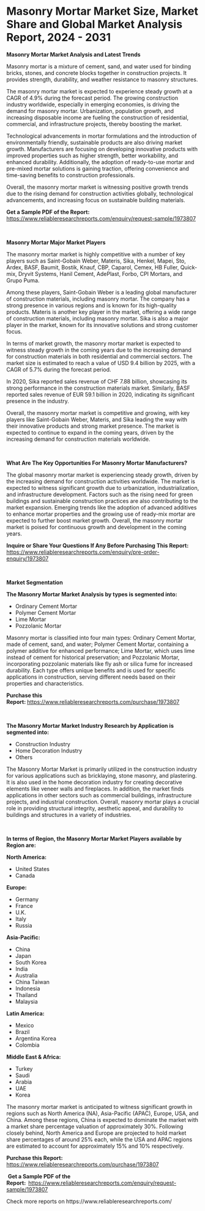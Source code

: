 <p><h1>Masonry Mortar Market Size, Market Share and Global Market Analysis Report, 2024 - 2031</h1></p><p><strong>Masonry Mortar Market Analysis and Latest Trends</strong></p>
<p><p>Masonry mortar is a mixture of cement, sand, and water used for binding bricks, stones, and concrete blocks together in construction projects. It provides strength, durability, and weather resistance to masonry structures.</p><p>The masonry mortar market is expected to experience steady growth at a CAGR of 4.9% during the forecast period. The growing construction industry worldwide, especially in emerging economies, is driving the demand for masonry mortar. Urbanization, population growth, and increasing disposable income are fueling the construction of residential, commercial, and infrastructure projects, thereby boosting the market.</p><p>Technological advancements in mortar formulations and the introduction of environmentally friendly, sustainable products are also driving market growth. Manufacturers are focusing on developing innovative products with improved properties such as higher strength, better workability, and enhanced durability. Additionally, the adoption of ready-to-use mortar and pre-mixed mortar solutions is gaining traction, offering convenience and time-saving benefits to construction professionals.</p><p>Overall, the masonry mortar market is witnessing positive growth trends due to the rising demand for construction activities globally, technological advancements, and increasing focus on sustainable building materials.</p></p>
<p><strong>Get a Sample PDF of the Report:&nbsp;</strong> <a href="https://www.reliableresearchreports.com/enquiry/request-sample/1973807">https://www.reliableresearchreports.com/enquiry/request-sample/1973807</a></p>
<p>&nbsp;</p>
<p><strong>Masonry Mortar Major Market Players</strong></p>
<p><p>The masonry mortar market is highly competitive with a number of key players such as Saint-Gobain Weber, Materis, Sika, Henkel, Mapei, Sto, Ardex, BASF, Baumit, Bostik, Knauf, CBP, Caparol, Cemex, HB Fuller, Quick-mix, Dryvit Systems, Hanil Cement, AdePlast, Forbo, CPI Mortars, and Grupo Puma. </p><p>Among these players, Saint-Gobain Weber is a leading global manufacturer of construction materials, including masonry mortar. The company has a strong presence in various regions and is known for its high-quality products. Materis is another key player in the market, offering a wide range of construction materials, including masonry mortar. Sika is also a major player in the market, known for its innovative solutions and strong customer focus.</p><p>In terms of market growth, the masonry mortar market is expected to witness steady growth in the coming years due to the increasing demand for construction materials in both residential and commercial sectors. The market size is estimated to reach a value of USD 9.4 billion by 2025, with a CAGR of 5.7% during the forecast period.</p><p>In 2020, Sika reported sales revenue of CHF 7.88 billion, showcasing its strong performance in the construction materials market. Similarly, BASF reported sales revenue of EUR 59.1 billion in 2020, indicating its significant presence in the industry.</p><p>Overall, the masonry mortar market is competitive and growing, with key players like Saint-Gobain Weber, Materis, and Sika leading the way with their innovative products and strong market presence. The market is expected to continue to expand in the coming years, driven by the increasing demand for construction materials worldwide.</p></p>
<p>&nbsp;</p>
<p><strong>What Are The Key Opportunities For Masonry Mortar Manufacturers?</strong></p>
<p><p>The global masonry mortar market is experiencing steady growth, driven by the increasing demand for construction activities worldwide. The market is expected to witness significant growth due to urbanization, industrialization, and infrastructure development. Factors such as the rising need for green buildings and sustainable construction practices are also contributing to the market expansion. Emerging trends like the adoption of advanced additives to enhance mortar properties and the growing use of ready-mix mortar are expected to further boost market growth. Overall, the masonry mortar market is poised for continuous growth and development in the coming years.</p></p>
<p><strong>Inquire or Share Your Questions If Any Before Purchasing This Report:</strong> <a href="https://www.reliableresearchreports.com/enquiry/pre-order-enquiry/1973807">https://www.reliableresearchreports.com/enquiry/pre-order-enquiry/1973807</a></p>
<p>&nbsp;</p>
<p><strong>Market Segmentation</strong></p>
<p><strong>The Masonry Mortar Market Analysis by types is segmented into:</strong></p>
<p><ul><li>Ordinary Cement Mortar</li><li>Polymer Cement Mortar</li><li>Lime Mortar</li><li>Pozzolanic Mortar</li></ul></p>
<p><p>Masonry mortar is classified into four main types: Ordinary Cement Mortar, made of cement, sand, and water; Polymer Cement Mortar, containing a polymer additive for enhanced performance; Lime Mortar, which uses lime instead of cement for historical preservation; and Pozzolanic Mortar, incorporating pozzolanic materials like fly ash or silica fume for increased durability. Each type offers unique benefits and is used for specific applications in construction, serving different needs based on their properties and characteristics.</p></p>
<p><strong>Purchase this Report:&nbsp;</strong><a href="https://www.reliableresearchreports.com/purchase/1973807">https://www.reliableresearchreports.com/purchase/1973807</a></p>
<p>&nbsp;</p>
<p><strong>The Masonry Mortar Market Industry Research by Application is segmented into:</strong></p>
<p><ul><li>Construction Industry</li><li>Home Decoration Industry</li><li>Others</li></ul></p>
<p><p>The Masonry Mortar Market is primarily utilized in the construction industry for various applications such as bricklaying, stone masonry, and plastering. It is also used in the home decoration industry for creating decorative elements like veneer walls and fireplaces. In addition, the market finds applications in other sectors such as commercial buildings, infrastructure projects, and industrial construction. Overall, masonry mortar plays a crucial role in providing structural integrity, aesthetic appeal, and durability to buildings and structures in a variety of industries.</p></p>
<p>&nbsp;</p>
<p><strong>In terms of Region, the Masonry Mortar Market Players available by Region are:</strong></p>
<p>
    <p> <strong> North America: </strong>
        <ul>
            <li>United States</li>
            <li>Canada</li>
        </ul>
        </p> 
    <p> <strong> Europe: </strong>
        <ul>
            <li>Germany</li>
            <li>France</li>
            <li>U.K.</li>
            <li>Italy</li>
            <li>Russia</li>
        </ul>
        </p> 
    <p> <strong> Asia-Pacific: </strong>
        <ul>
            <li>China</li>
            <li>Japan</li>
            <li>South Korea</li>
            <li>India</li>
            <li>Australia</li>
            <li>China Taiwan</li>
            <li>Indonesia</li>
            <li>Thailand</li>
            <li>Malaysia</li>
        </ul>
        </p> 
    <p> <strong> Latin America: </strong>
        <ul>
            <li>Mexico</li>
            <li>Brazil</li>
            <li>Argentina Korea</li>
            <li>Colombia</li>
        </ul>
        </p> 
    <p> <strong> Middle East & Africa: </strong>
        <ul>
            <li>Turkey</li>
            <li>Saudi</li>
            <li>Arabia</li>
            <li>UAE</li>
            <li>Korea</li>
        </ul>
    </p>
    </p>
<p><p>The masonry mortar market is anticipated to witness significant growth in regions such as North America (NA), Asia-Pacific (APAC), Europe, USA, and China. Among these regions, China is expected to dominate the market with a market share percentage valuation of approximately 30%. Following closely behind, North America and Europe are projected to hold market share percentages of around 25% each, while the USA and APAC regions are estimated to account for approximately 15% and 10% respectively.</p></p>
<p><strong>Purchase this Report: </strong><a href="https://www.reliableresearchreports.com/purchase/1973807">https://www.reliableresearchreports.com/purchase/1973807</a></p>
<p>&nbsp;<strong>Get a Sample PDF of the Report:&nbsp;&nbsp;</strong><a href="https://www.reliableresearchreports.com/enquiry/request-sample/1973807">https://www.reliableresearchreports.com/enquiry/request-sample/1973807</a></p>
<p><strong></strong></p>
<p>Check more reports on https://www.reliableresearchreports.com/</p>